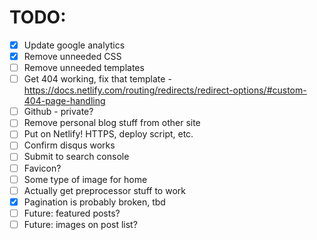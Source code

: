 # TODO:

- [x] Update google analytics
- [x] Remove unneeded CSS
- [ ] Remove unneeded templates
- [ ] Get 404 working, fix that template - https://docs.netlify.com/routing/redirects/redirect-options/#custom-404-page-handling
- [ ] Github - private?
- [ ] Remove personal blog stuff from other site
- [ ] Put on Netlify! HTTPS, deploy script, etc.
- [ ] Confirm disqus works
- [ ] Submit to search console
- [ ] Favicon?
- [ ] Some type of image for home
- [ ] Actually get preprocessor stuff to work
- [x] Pagination is probably broken, tbd
- [ ] Future: featured posts?
- [ ] Future: images on post list?
